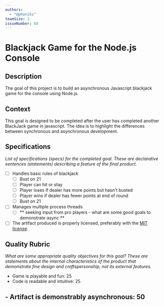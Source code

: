 ```yaml
---
authors:
  - "@phoniks"
teamSize: 2
issueNumber: 68
---
```


# Blackjack Game for the Node.js Console

## Description

The goal of this project is to build an asynchronous Javascript blackjack game for the console using Node.js.
## Context

This goal is designed to be completed after the user has completed another BlackJack game in javascript.  The idea is to highlight the differences between synchronous and asynchronous development.
## Specifications

_List of specifications (specs) for the completed goal. These are declarative sentences (statements) describing a feature of the final product._
- [ ] Handles basic rules of blackjack
  - [ ] Bust on 21
  - [ ] Player can hit or stay
  - [ ] Player loses if dealer has more points but hasn't busted
  - [ ] Player wins if dealer has fewer points at end of round
  - [ ] Bust on 21
- [ ] Manages multiple process threads
  - [ ] *\* seeking input from pro players - what are some good goals to demonstrate async  **
- [ ] The artifact produced is properly licensed, preferably with the [MIT license](https://opensource.org/licenses/MIT).
## Quality Rubric

_What are some appropriate quality objectives for this goal? These are statements about the internal characteristics of the product that demonstrate fine design and craftspersonship, not its external features._
- Game is playable and fun: 25
- Code is readable and intuitive: 25
## \- Artifact is demonstrably asynchronous: 50





